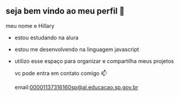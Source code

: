 ## seja bem vindo ao meu perfil 🌷

meu nome e Hillary 
- estou estudando na alura
- estou me desenvolvendo na linguagem javascript
- utilizo esse espaço para organizar e compartilha meus projetos

  vc pode entra em contato comigo 📫

  email:00001137316160sp@al.educacao.sp.gov.br 
